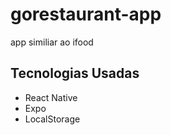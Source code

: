 # gorestaurant-app
app similiar ao ifood
## Tecnologias Usadas
* React Native
* Expo
* LocalStorage
